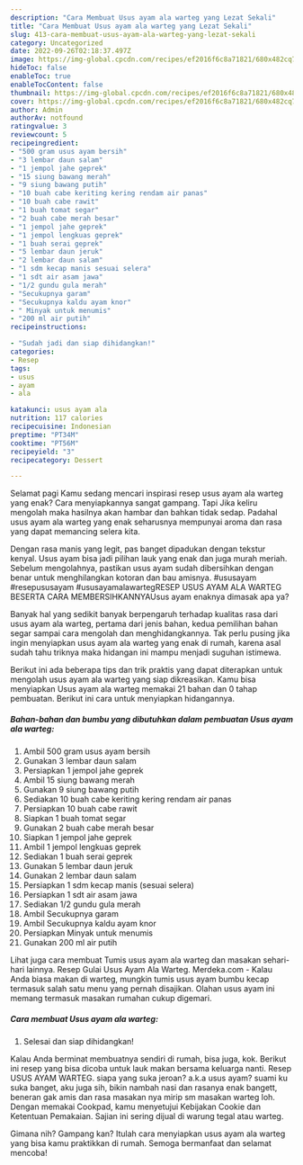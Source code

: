 ```yaml
---
description: "Cara Membuat Usus ayam ala warteg yang Lezat Sekali"
title: "Cara Membuat Usus ayam ala warteg yang Lezat Sekali"
slug: 413-cara-membuat-usus-ayam-ala-warteg-yang-lezat-sekali
category: Uncategorized
date: 2022-09-26T02:18:37.497Z
image: https://img-global.cpcdn.com/recipes/ef2016f6c8a71821/680x482cq70/usus-ayam-ala-warteg-foto-resep-utama.jpg
hideToc: false
enableToc: true
enableTocContent: false
thumbnail: https://img-global.cpcdn.com/recipes/ef2016f6c8a71821/680x482cq70/usus-ayam-ala-warteg-foto-resep-utama.jpg
cover: https://img-global.cpcdn.com/recipes/ef2016f6c8a71821/680x482cq70/usus-ayam-ala-warteg-foto-resep-utama.jpg
author: Admin
authorAv: notfound
ratingvalue: 3
reviewcount: 5
recipeingredient:
- "500 gram usus ayam bersih"
- "3 lembar daun salam"
- "1 jempol jahe geprek"
- "15 siung bawang merah"
- "9 siung bawang putih"
- "10 buah cabe keriting kering rendam air panas"
- "10 buah cabe rawit"
- "1 buah tomat segar"
- "2 buah cabe merah besar"
- "1 jempol jahe geprek"
- "1 jempol lengkuas geprek"
- "1 buah serai geprek"
- "5 lembar daun jeruk"
- "2 lembar daun salam"
- "1 sdm kecap manis sesuai selera"
- "1 sdt air asam jawa"
- "1/2 gundu gula merah"
- "Secukupnya garam"
- "Secukupnya kaldu ayam knor"
- " Minyak untuk menumis"
- "200 ml air putih"
recipeinstructions:

- "Sudah jadi dan siap dihidangkan!"
categories:
- Resep
tags:
- usus
- ayam
- ala

katakunci: usus ayam ala 
nutrition: 117 calories
recipecuisine: Indonesian
preptime: "PT34M"
cooktime: "PT56M"
recipeyield: "3"
recipecategory: Dessert

---
```



Selamat pagi Kamu sedang mencari inspirasi resep usus ayam ala warteg yang enak? Cara menyiapkannya sangat gampang. Tapi Jika keliru mengolah maka hasilnya akan hambar dan bahkan tidak sedap. Padahal usus ayam ala warteg yang enak seharusnya mempunyai aroma dan rasa yang dapat memancing selera kita.


Dengan rasa manis yang legit, pas banget dipadukan dengan tekstur kenyal. Usus ayam bisa jadi pilihan lauk yang enak dan juga murah meriah. Sebelum mengolahnya, pastikan usus ayam sudah dibersihkan dengan benar untuk menghilangkan kotoran dan bau amisnya. #ususayam #resepususayam #ususayamalawartegRESEP USUS AYAM ALA WARTEG BESERTA CARA MEMBERSIHKANNYAUsus ayam enaknya dimasak apa ya?

Banyak hal yang sedikit banyak berpengaruh terhadap kualitas rasa dari usus ayam ala warteg, pertama dari jenis bahan, kedua pemilihan bahan segar sampai cara mengolah dan menghidangkannya. Tak perlu pusing jika ingin menyiapkan usus ayam ala warteg yang enak di rumah, karena asal sudah tahu triknya maka hidangan ini mampu menjadi suguhan istimewa.


Berikut ini ada beberapa tips dan trik praktis yang dapat diterapkan untuk mengolah usus ayam ala warteg yang siap dikreasikan. Kamu bisa menyiapkan Usus ayam ala warteg memakai 21 bahan dan 0 tahap pembuatan. Berikut ini cara untuk menyiapkan hidangannya.

<!--inarticleads1-->

##### Bahan-bahan dan bumbu yang dibutuhkan dalam pembuatan Usus ayam ala warteg:

1. Ambil 500 gram usus ayam bersih
1. Gunakan 3 lembar daun salam
1. Persiapkan 1 jempol jahe geprek
1. Ambil 15 siung bawang merah
1. Gunakan 9 siung bawang putih
1. Sediakan 10 buah cabe keriting kering rendam air panas
1. Persiapkan 10 buah cabe rawit
1. Siapkan 1 buah tomat segar
1. Gunakan 2 buah cabe merah besar
1. Siapkan 1 jempol jahe geprek
1. Ambil 1 jempol lengkuas geprek
1. Sediakan 1 buah serai geprek
1. Gunakan 5 lembar daun jeruk
1. Gunakan 2 lembar daun salam
1. Persiapkan 1 sdm kecap manis (sesuai selera)
1. Persiapkan 1 sdt air asam jawa
1. Sediakan 1/2 gundu gula merah
1. Ambil Secukupnya garam
1. Ambil Secukupnya kaldu ayam knor
1. Persiapkan  Minyak untuk menumis
1. Gunakan 200 ml air putih


Lihat juga cara membuat Tumis usus ayam ala warteg dan masakan sehari-hari lainnya. Resep Gulai Usus Ayam Ala Warteg. Merdeka.com - Kalau Anda biasa makan di warteg, mungkin tumis usus ayam bumbu kecap termasuk salah satu menu yang pernah disajikan. Olahan usus ayam ini memang termasuk masakan rumahan cukup digemari. 

<!--inarticleads2-->

##### Cara membuat Usus ayam ala warteg:


1. Selesai dan siap dihidangkan!

Kalau Anda berminat membuatnya sendiri di rumah, bisa juga, kok. Berikut ini resep yang bisa dicoba untuk lauk makan bersama keluarga nanti. Resep USUS AYAM WARTEG. siapa yang suka jeroan? a.k.a usus ayam? suami ku suka banget, aku juga sih, bikin nambah nasi dan rasanya enak bangett, beneran gak amis dan rasa masakan nya mirip sm masakan warteg loh. Dengan memakai Cookpad, kamu menyetujui Kebijakan Cookie dan Ketentuan Pemakaian. Sajian ini sering dijual di warung tegal atau warteg. 

Gimana nih? Gampang kan? Itulah cara menyiapkan usus ayam ala warteg yang bisa kamu praktikkan di rumah. Semoga bermanfaat dan selamat mencoba!
